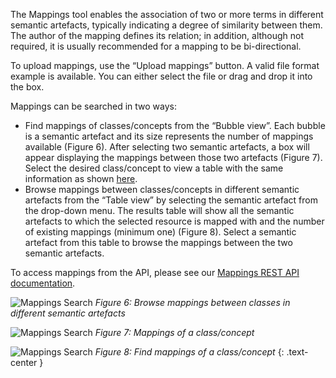 The Mappings tool enables the association of two or more terms in different semantic artefacts, typically indicating a degree of similarity between them. The author of the mapping defines its relation; in addition, although not required, it is usually recommended for a mapping to be bi-directional.

To upload mappings, use the “Upload mappings” button. A valid file format example is available. You can either select the file or drag and drop it into the box.

Mappings can be searched in two ways:

- Find mappings of classes/concepts from the “Bubble view”. Each bubble is a semantic artefact and its size represents the number of mappings available (Figure 6). After selecting two semantic artefacts, a box will appear displaying the mappings between those two artefacts (Figure 7). Select the desired class/concept to view a table with the same information as shown [here](). 
- Browse mappings between classes/concepts in different semantic artefacts from the “Table view” by selecting the semantic artefact from the drop-down menu. The results table will show all the semantic artefacts to which the selected resource is mapped with and the number of existing mappings (minimum one) (Figure 8). Select a semantic artefact from this table to browse the mappings between the two semantic artefacts.

To access mappings from the API, please see our [Mappings REST API documentation]().

![Mappings Search]({{site.figures_link}}/{{page.portal}}/Figure6.png)
_Figure 6: Browse mappings between classes in different semantic artefacts_

![Mappings Search]({{site.figures_link}}/{{page.portal}}/Figure7.png)
_Figure 7: Mappings of a class/concept_

![Mappings Search]({{site.figures_link}}/{{page.portal}}/Figure8.png)
_Figure 8: Find mappings of a class/concept_
{: .text-center }
